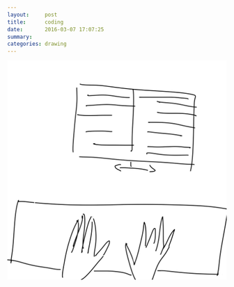 ```yaml
---
layout:     post
title:      coding
date:       2016-03-07 17:07:25
summary:    
categories: drawing
---
```

![coding](/images/diary/coding.png "somewhat productive")
